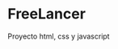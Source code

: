 # FreeLancer <!--Es un titulo-->
Proyecto html, css y javascript <!--Es un parrafo-->

<!--Libreria a usar: https://tablericons.com/-->